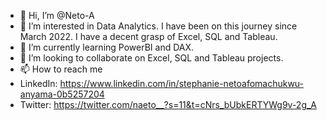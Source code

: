 - 👋 Hi, I’m @Neto-A
- 👀 I’m interested in Data Analytics. I have been on this journey since March 2022. I have a decent grasp of Excel, SQL and Tableau.
- 🌱 I’m currently learning PowerBI and DAX.
- 💞️ I’m looking to collaborate on Excel, SQL and Tableau projects.
- 📫 How to reach me 
- LinkedIn: https://www.linkedin.com/in/stephanie-netoafomachukwu-anyama-0b5257204
- Twitter: https://twitter.com/naeto__?s=11&t=cNrs_bUbkERTYWg9v-2g_A

<!---
Neto-A/Neto-A is a ✨ special ✨ repository because its `README.md` (this file) appears on your GitHub profile.
You can click the Preview link to take a look at your changes.
--->

